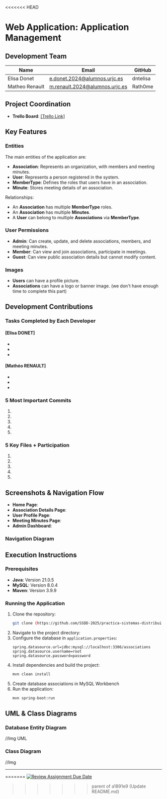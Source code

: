 <<<<<<< HEAD
# Web Application: Application Management

## Development Team

| Name | Email | GitHub |
|------|-------|--------|
| Elisa Donet | e.donet.2024@alumnos.urjc.es | dntelisa |
| Matheo Renault | m.renault.2024@alumnos.urjc.es | Rath0me |


## Project Coordination
- **Trello Board**: [[Trello Link]](https://trello.com/invite/623787fba3139956f2e254f9/ATTIcc5e4f3d4670f971016a3c76493b78b9276AAE4D)

## Key Features
### Entities
The main entities of the application are:
- **Association**: Represents an organization, with members and meeting minutes.
- **User**: Represents a person registered in the system.
- **MemberType**: Defines the roles that users have in an association.
- **Minute**: Stores meeting details of an association.

Relationships:
- An **Association** has multiple **MemberType** roles.
- An **Association** has multiple **Minutes**.
- A **User** can belong to multiple **Associations** via **MemberType**.

### User Permissions
- **Admin**: Can create, update, and delete associations, members, and meeting minutes.
- **Member**: Can view and join associations, participate in meetings.
- **Guest**: Can view public association details but cannot modify content.

### Images
- **Users** can have a profile picture.
- **Associations** can have a logo or banner image.
(we don't have enough time to complete this part)

## Development Contributions

### Tasks Completed by Each Developer
#### [Elisa DONET]
- 
- 
- 

#### [Mathéo RENAULT]
-
- 
- 

### 5 Most Important Commits
1. 
2. 
3. 
4. 
5. 

### 5 Key Files + Participation
1. 
2. 
3. 
4. 
5. 

## Screenshots & Navigation Flow

- **Home Page**: 
- **Association Details Page**: 
- **User Profile Page**: 
- **Meeting Minutes Page**: 
- **Admin Dashboard**:

### Navigation Diagram


## Execution Instructions
### Prerequisites
- **Java**: Version 21.0.5
- **MySQL**: Version 8.0.4
- **Maven**: Version 3.9.9

### Running the Application
1. Clone the repository:
   ```sh
   git clone (https://github.com/SSDD-2025/practica-sistemas-distribuidos-2025-grupo-1.git)
   ```
2. Navigate to the project directory:
3. Configure the database in `application.properties`:
   ```properties
   spring.datasource.url=jdbc:mysql://localhost:3306/associations
   spring.datasource.username=root
   spring.datasource.password=password
   ```
4. Install dependencies and build the project:
   ```sh
   mvn clean install
   ```
5. Create database associations in MySQL Workbench
6. Run the application:
   ```sh
   mvn spring-boot:run
   ```

## UML & Class Diagrams
### Database Entity Diagram
//Img UML 

### Class Diagram
//Img 

---



=======
[![Review Assignment Due Date](https://classroom.github.com/assets/deadline-readme-button-22041afd0340ce965d47ae6ef1cefeee28c7c493a6346c4f15d667ab976d596c.svg)](https://classroom.github.com/a/D1C1HU9V)
>>>>>>> parent of a1891e9 (Update README.md)
